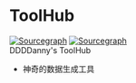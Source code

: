 # ToolHub
  
[![Sourcegraph](https://badgen.net/github/commits/DDDDanny/ToolHub)](https://badgen.net/github/commits/DDDDanny/ToolHub) 
[![Sourcegraph](https://badgen.net/github/status/DDDDanny/ToolHub)](https://badgen.net/github/status/DDDDanny/ToolHub)    
DDDDanny's ToolHub
* 神奇的数据生成工具
